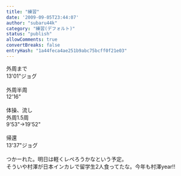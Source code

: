 ```yaml
---
title: "練習"
date: '2009-09-05T23:44:07'
author: "subaru44k"
category: "練習(デフォルト)"
status: "publish"
allowComments: true
convertBreaks: false
entryHash: "1a44feca4ae251b9abc75bcff0f21e03"
---
```

外周まで<br>
13'01"ジョグ<br>
<br>
外周半周<br>
12'16"<br>
<br>
体操、流し<br>
外周1.5周<br>
9'53"→19'52"<br>
<br>
帰還<br>
13'37"ジョグ<br>
<br>
つかーれた。明日は軽くレペろうかなという予定。<br>
そういや村澤が日本インカレで留学生2人食ってたな。今年も村澤year!!
